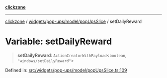 [**clickzone**](../../../../../README.md)

***

[clickzone](../../../../../README.md) / [widgets/pop-ups/model/popUpsSlice](../README.md) / setDailyReward

# Variable: setDailyReward

> **setDailyReward**: `ActionCreatorWithPayload`\<`boolean`, `"windows/setDailyReward"`\>

Defined in: [src/widgets/pop-ups/model/popUpsSlice.ts:109](https://github.com/MaximBri/ClickZone/blob/20f3f0d061a7c50a96ed5bba64acbc325a456072/client/src/widgets/pop-ups/model/popUpsSlice.ts#L109)
